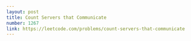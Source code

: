 ```yaml
---
layout: post
title: Count Servers that Communicate
number: 1267
link: https://leetcode.com/problems/count-servers-that-communicate
---
```


